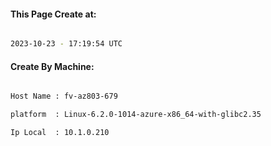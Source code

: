 
   
#### This Page Create at:

```bash

2023-10-23 - 17:19:54 UTC

```

#### Create By Machine:

```bash

Host Name : fv-az803-679

platform  : Linux-6.2.0-1014-azure-x86_64-with-glibc2.35

Ip Local  : 10.1.0.210

```

